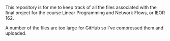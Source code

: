 This repository is for me to keep track of all the files associated with the final project for the course Linear Programming and Network Flows, or IEOR 162.

A number of the files are too large for GitHub so I've compressed them and uploaded.
